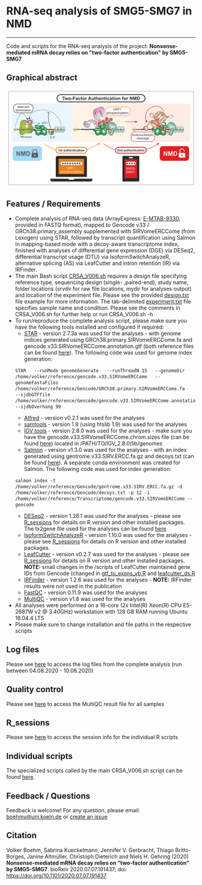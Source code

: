 # RNA-seq analysis of SMG5-SMG7 in NMD
___
Code and scripts for the RNA-seq analysis of the project: __Nonsense-mediated mRNA decay relies on "two-factor authentication" by SMG5-SMG7__

## Graphical abstract

<img src="https://github.com/boehmv/SMG5-SMG7/blob/main/2FA.png?raw=true" max-height="300">

## Features / Requirements
* Complete analysis of RNA-seq data (ArrayExpress: [E-MTAB-9330](https://www.ebi.ac.uk/arrayexpress/experiments/E-MTAB-9330/); provided in FASTQ format), mapped to Gencode v33 / GRCh38.primary_assembly supplemented with SIRVomeERCCome (from Lexogen) using STAR, followed by transcript quantification using Salmon in mapping-based mode with a decoy-aware transcriptome index, finished with analyses of differential gene expression (DGE) via DESeq2, differential transcript usage (DTU) via IsoformSwitchAnalyzeR, alternative splicing (AS) via LeafCutter and intron retention (IR) via IRFinder.
* The main Bash script [CRSA_V006.sh](https://github.com/boehmv/SMG5-SMG7/blob/main/Code/CRSA_V006.sh) requires a design file specifying reference type, sequencing design (single- ,paired-end), study name, folder locations (srvdir for raw file locations, mydir for analyses output) and location of the experiment file. Please see the provided [design.txt](https://github.com/boehmv/SMG5-SMG7/blob/main/Code/design.txt) file example for more information. The tab-delimited [experiment.txt](https://github.com/boehmv/SMG5-SMG7/blob/main/Code/experiment.txt) file specifies sample name and condition. Please see the comments in CRSA_V006.sh for further help or run CRSA_V006.sh -h 
* To run/reproduce the complete analysis script, please make sure you have the following tools installed and configured if required:
  * [STAR](https://github.com/alexdobin/STAR) - version 2.7.3a was used for the analyses - with genome indices generated using GRCh38.primary.SIRVomeERCCome.fa and gencode.v33.SIRVomeERCCome.annotation.gtf (both reference files can be found [here](https://uni-koeln.sciebo.de/s/RFID1U3YYBZmkkE)). The following code was used for genome index generation: 
  ```
  STAR   --runMode genomeGenerate   --runThreadN 15   --genomeDir /home/volker/reference/gencode.v33.SIRVomeERCCome   --genomeFastaFiles /home/volker/reference/Gencode/GRCh38.primary.SIRVomeERCCome.fa      --sjdbGTFfile /home/volker/reference/Gencode/gencode.v33.SIRVomeERCCome.annotation.gtf   --sjdbOverhang 99
  ```
  * [Alfred](https://github.com/tobiasrausch/alfred) - version v0.2.1 was used for the analyses
  * [samtools](http://www.htslib.org/) - version 1.9 (using htslib 1.9) was used for the analyses
  * [IGV tools](http://software.broadinstitute.org/software/igv/download) - version 2.8.0 was used for the analyses - make sure you have the gencode.v33.SIRVomeERCCome.chrom.sizes file (can be found [here](https://uni-koeln.sciebo.de/s/RFID1U3YYBZmkkE)) located in /PATH/TO/IGV_2.8.0/lib/genomes
  * [Salmon](https://github.com/COMBINE-lab/salmon) - version v1.3.0 was used for the analyses - with an index generated using gentrome.v33.SIRV.ERCC.fa.gz and decoys.txt (can be found [here](https://uni-koeln.sciebo.de/s/RFID1U3YYBZmkkE)). A separate conda environment was created for Salmon. The following code was used for index generation: 
  ```
  salmon index -t /home/volker/reference/Gencode/gentrome.v33.SIRV.ERCC.fa.gz -d /home/volker/reference/Gencode/decoys.txt -p 12 -i /home/volker/reference/Transcriptome/gencode.v33.SIRVomeERCCome --gencode
  ```
  * [DESeq2](https://github.com/mikelove/DESeq2) - version 1.28.1 was used for the analyses - please see [R_sessions](https://github.com/boehmv/SMG5-SMG7/tree/main/Code/R_sessions) for details on R version and other installed packages. The tx2gene file used for the analyses can be found [here](https://uni-koeln.sciebo.de/s/RFID1U3YYBZmkkE)
  * [IsoformSwitchAnalyzeR](https://github.com/kvittingseerup/IsoformSwitchAnalyzeR) - version 1.10.0 was used for the analyses - please see [R_sessions](https://github.com/boehmv/SMG5-SMG7/tree/main/Code/R_sessions) for details on R version and other installed packages.
  * [LeafCutter](https://github.com/davidaknowles/leafcutter) - version v0.2.7 was used for the analyses - please see [R_sessions](https://github.com/boehmv/SMG5-SMG7/tree/main/Code/R_sessions) for details on R version and other installed packages. **NOTE:** small changes in the /scripts of LeafCutter maintained gene IDs from Gencode (changed in [gtf_to_exons_vb.R](https://github.com/boehmv/SMG5-SMG7/blob/main/Code/Tools/leafcutter/scripts/gtf_to_exons_vb.R) and [leafcutter_ds.R](https://github.com/boehmv/SMG5-SMG7/blob/main/Code/Tools/leafcutter/scripts/leafcutter_ds.R)
  * [IRFinder](https://github.com/williamritchie/IRFinder) - version 1.2.6 was used for the analyses - **NOTE:** IRFinder results were not used in the publication
  * [FastQC](https://github.com/s-andrews/FastQC) - version 0.11.9 was used for the analyses
  * [MultiQC](https://github.com/ewels/MultiQC) - version v1.8  was used for the analyses
* All analyses were performed on a 16-core (2x Intel(R) Xeon(R) CPU E5-2687W v2 @ 3.40GHz) workstation with 128 GB RAM running Ubuntu 18.04.4 LTS
* Please make sure to change installation and file paths in the respective scripts

## Log files
Please see [here](https://github.com/boehmv/SMG5-SMG7/tree/main/Code/Log_files) to access the log files from the complete analysis (run between 04.08.2020 - 10.08.2020)

## Quality control
Please see [here](https://github.com/boehmv/SMG5-SMG7/tree/main/Code/QC) to access the MultiQC result file for all samples

## R_sessions
Please see [here](https://github.com/boehmv/SMG5-SMG7/tree/main/Code/R_sessions) to access the session info for the individual R scripts

## Individual scripts
The specialized scripts called by the main CRSA_V006.sh script can be found [here](https://github.com/boehmv/SMG5-SMG7/tree/main/Code/Tools). 

## Feedback / Questions
Feedback is welcome! For any question, please email: boehmv@uni.koeln.de or [create an issue](https://github.com/boehmv/SMG5-SMG7/issues)

## Citation
Volker Boehm, Sabrina Kueckelmann, Jennifer V. Gerbracht, Thiago Britto-Borges, Janine Altmüller, Christoph Dieterich and Niels H. Gehring (2020) __Nonsense-mediated mRNA decay relies on “two-factor authentication” by SMG5-SMG7__. 
bioRxiv 2020.07.07.191437; doi: https://doi.org/10.1101/2020.07.07.191437

